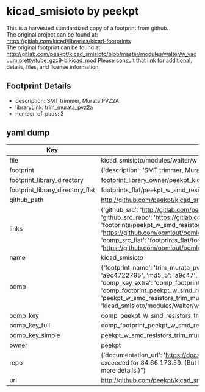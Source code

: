 # kicad_smisioto by peekpt  
This is a harvested standardized copy of a footprint from github.  
The original project can be found at:  
https://gitlab.com/kicad/libraries/kicad-footprints  
The original footprint can be found at:
http://gitlab.com/peekpt/kicad_smisioto/blob/master/modules/walter/w_vacuum.pretty/tube_gzc9-b.kicad_mod
Please consult that link for additional, details, files, and license information.  
## Footprint Details
* description: SMT trimmer, Murata PVZ2A  
* libraryLink: trim_murata_pvz2a  
* number_of_pads: 3  
## yaml dump  
| Key | Value |  
| --- | --- |  
| file | kicad_smisioto/modules/walter/w_smd_resistors.pretty/trim_murata_pvz2a.kicad_mod |  
| footprint | {'description': 'SMT trimmer, Murata PVZ2A', 'libraryLink': 'trim_murata_pvz2a', 'number_of_pads': 3} |  
| footprint_library_directory | footprint_library_owner/peekpt_kicad_smisioto |  
| footprint_library_directory_flat | footprints_flat/peekpt_w_smd_resistors_trim_murata_pvz2a/working |  
| github_path | http://github.com/peekpt/kicad_smisioto/blob/master/modules/walter/w_smd_resistors.pretty/trim_murata_pvz2a.kicad_mod |  
| links | {'github_src': 'http://gitlab.com/peekpt/kicad_smisioto/blob/master/modules/walter/w_vacuum.pretty/tube_gzc9-b.kicad_mod', 'github_src_repo': 'https://gitlab.com/kicad/libraries/kicad-footprints', 'oomp_bot': 'footprints/peekpt_w_smd_resistors_trim_murata_pvz2a/working', 'oomp_bot_github': 'https://github.com/oomlout/oomlout_oomp_footprint_bot/tree/main/footprints/peekpt_w_smd_resistors_trim_murata_pvz2a/working', 'oomp_src_flat': 'footprints_flat/footprints_flat/peekpt_w_smd_resistors_trim_murata_pvz2a/working', 'oomp_src_flat_github': 'https://github.com/oomlout/oomlout_oomp_footprint_src/tree/main/footprints_flat/peekpt_w_smd_resistors_trim_murata_pvz2a/working'} |  
| name | kicad_smisioto |  
| oomp | {'footprint_name': 'trim_murata_pvz2a', 'library_name': 'w_smd_resistors', 'md5': 'a9c472279540066ab8aa25de66a40ff0', 'md5_10': 'a9c4722795', 'md5_5': 'a9c47', 'md5_6': 'a9c472', 'oomp_key': 'oomp_peekpt_w_smd_resistors_trim_murata_pvz2a', 'oomp_key_extra': 'oomp_footprint_peekpt_w_smd_resistors_trim_murata_pvz2a', 'oomp_key_full': 'oomp_footprint_peekpt_w_smd_resistors_trim_murata_pvz2a_a9c472', 'oomp_key_simple': 'peekpt_w_smd_resistors_trim_murata_pvz2a', 'original_filename': 'kicad_smisioto/modules/walter/w_smd_resistors.pretty/trim_murata_pvz2a.kicad_mod', 'owner_name': 'peekpt'} |  
| oomp_key | oomp_peekpt_w_smd_resistors_trim_murata_pvz2a |  
| oomp_key_full | oomp_footprint_peekpt_w_smd_resistors_trim_murata_pvz2a |  
| oomp_key_simple | peekpt_w_smd_resistors_trim_murata_pvz2a |  
| owner | peekpt |  
| repo | {'documentation_url': 'https://docs.github.com/rest/overview/resources-in-the-rest-api#rate-limiting', 'message': "API rate limit exceeded for 84.66.173.59. (But here's the good news: Authenticated requests get a higher rate limit. Check out the documentation for more details.)"} |  
| url | http://github.com/peekpt/kicad_smisioto |  

